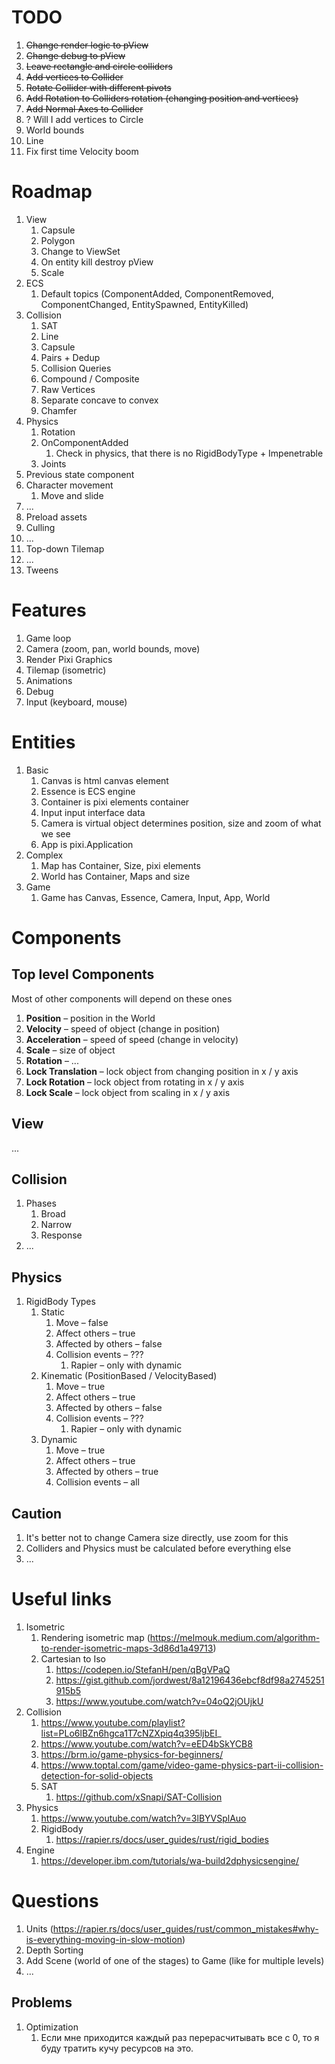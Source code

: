 # TODO

1. ~~Change render logic to pView~~
1. ~~Change debug to pView~~
1. ~~Leave rectangle and circle colliders~~
1. ~~Add vertices to Collider~~
1. ~~Rotate Collider with different pivots~~
1. ~~Add Rotation to Colliders rotation (changing position and vertices)~~
1. ~~Add Normal Axes to Collider~~
1. ? Will I add vertices to Circle
1. World bounds
1. Line
1. Fix first time Velocity boom

# Roadmap

1. View
    1. Capsule
    1. Polygon
    1. Change to ViewSet
    1. On entity kill destroy pView
    1. Scale
1. ECS
    1. Default topics (ComponentAdded, ComponentRemoved, ComponentChanged, EntitySpawned, EntityKilled)
1. Collision
    1. SAT
    1. Line
    1. Capsule
    1. Pairs + Dedup
    1. Collision Queries
    1. Compound / Composite
    1. Raw Vertices
    1. Separate concave to convex
    1. Chamfer
1. Physics
    1. Rotation
    1. OnComponentAdded
        1. Check in physics, that there is no RigidBodyType + Impenetrable
    1. Joints
1. Previous state component
1. Character movement
    1. Move and slide
1. ...
1. Preload assets
1. Culling
1. ...
1. Top-down Tilemap
1. ...
1. Tweens

# Features

1. Game loop
1. Camera (zoom, pan, world bounds, move)
1. Render Pixi Graphics
1. Tilemap (isometric)
1. Animations
1. Debug
1. Input (keyboard, mouse)

# Entities

1. Basic
    1. Canvas is html canvas element
    1. Essence is ECS engine
    1. Container is pixi elements container
    1. Input input interface data
    1. Camera is virtual object determines position, size and zoom of what we see
    1. App is pixi.Application
1. Complex
    1. Map has Container, Size, pixi elements
    1. World has Container, Maps and size
1. Game
    1. Game has Canvas, Essence, Camera, Input, App, World

# Components

## Top level Components

Most of other components will depend on these ones

1. **Position** – position in the World
1. **Velocity** – speed of object (change in position)
1. **Acceleration** – speed of speed (change in velocity)
1. **Scale** – size of object
1. **Rotation** – ...
1. **Lock Translation** – lock object from changing position in x / y axis
1. **Lock Rotation** – lock object from rotating in x / y axis
1. **Lock Scale** – lock object from scaling in x / y axis

## View

...

## Collision

1. Phases
    1. Broad
    1. Narrow
    1. Response
1. ...

## Physics

1. RigidBody Types
    1. Static
        1. Move – false
        1. Affect others – true
        1. Affected by others – false
        1. Collision events – ???
            1. Rapier – only with dynamic
    1. Kinematic (PositionBased / VelocityBased)
        1. Move – true
        1. Affect others – true
        1. Affected by others – false
        1. Collision events – ???
            1. Rapier – only with dynamic
    1. Dynamic
        1. Move – true
        1. Affect others – true
        1. Affected by others – true
        1. Collision events – all

## Caution

1. It's better not to change Camera size directly, use zoom for this
1. Colliders and Physics must be calculated before everything else
1. ...


# Useful links

1. Isometric
    1. Rendering isometric map (https://melmouk.medium.com/algorithm-to-render-isometric-maps-3d86d1a49713)
    1. Cartesian to Iso
        1. https://codepen.io/StefanH/pen/qBgVPaQ
        1. https://gist.github.com/jordwest/8a12196436ebcf8df98a2745251915b5
        1. https://www.youtube.com/watch?v=04oQ2jOUjkU
1. Collision
    1. https://www.youtube.com/playlist?list=PLo6lBZn6hgca1T7cNZXpiq4q395ljbEI_
    1. https://www.youtube.com/watch?v=eED4bSkYCB8
    1. https://brm.io/game-physics-for-beginners/
    1. https://www.toptal.com/game/video-game-physics-part-ii-collision-detection-for-solid-objects
    1. SAT
        1. https://github.com/xSnapi/SAT-Collision
1. Physics
    1. https://www.youtube.com/watch?v=3lBYVSplAuo
    1. RigidBody
        1. https://rapier.rs/docs/user_guides/rust/rigid_bodies
1. Engine
    1. https://developer.ibm.com/tutorials/wa-build2dphysicsengine/


# Questions

1. Units (https://rapier.rs/docs/user_guides/rust/common_mistakes#why-is-everything-moving-in-slow-motion)
1. Depth Sorting
1. Add Scene (world of one of the stages) to Game (like for multiple levels)
1. ...

## Problems

1. Optimization
    1. Если мне приходится каждый раз перерасчитывать все с 0, то я буду тратить
    кучу ресурсов на это.